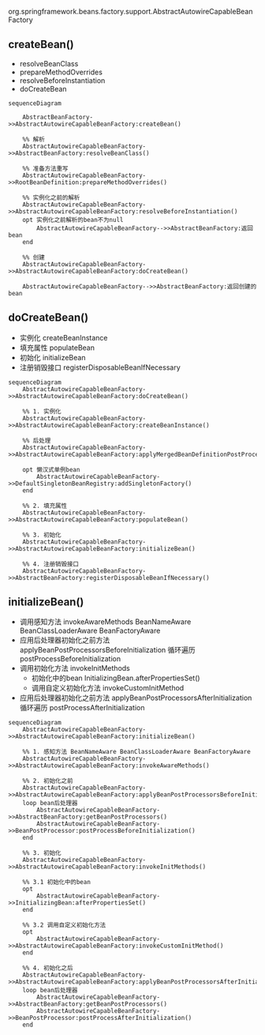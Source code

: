org.springframework.beans.factory.support.AbstractAutowireCapableBeanFactory

## createBean()
* resolveBeanClass
* prepareMethodOverrides
* resolveBeforeInstantiation
* doCreateBean

```mermaid
sequenceDiagram

    AbstractBeanFactory->>AbstractAutowireCapableBeanFactory:createBean()
    
    %% 解析
    AbstractAutowireCapableBeanFactory->>AbstractBeanFactory:resolveBeanClass()
    
    %% 准备方法重写
    AbstractAutowireCapableBeanFactory->>RootBeanDefinition:prepareMethodOverrides()
    
    %% 实例化之前的解析
    AbstractAutowireCapableBeanFactory->>AbstractAutowireCapableBeanFactory:resolveBeforeInstantiation()
    opt 实例化之前解析的bean不为null
        AbstractAutowireCapableBeanFactory-->>AbstractBeanFactory:返回bean
    end
    
    %% 创建
    AbstractAutowireCapableBeanFactory->>AbstractAutowireCapableBeanFactory:doCreateBean()
    
    AbstractAutowireCapableBeanFactory-->>AbstractBeanFactory:返回创建的bean
```
## doCreateBean()
* 实例化 createBeanInstance
* 填充属性 populateBean
* 初始化 initializeBean
* 注册销毁接口 registerDisposableBeanIfNecessary

```mermaid
sequenceDiagram
    AbstractAutowireCapableBeanFactory->>AbstractAutowireCapableBeanFactory:doCreateBean()
    
    %% 1. 实例化
    AbstractAutowireCapableBeanFactory->>AbstractAutowireCapableBeanFactory:createBeanInstance()    
    
    %% 后处理
    AbstractAutowireCapableBeanFactory->>AbstractAutowireCapableBeanFactory:applyMergedBeanDefinitionPostProcessors()    
    
    opt 懒汉式单例bean
        AbstractAutowireCapableBeanFactory->>DefaultSingletonBeanRegistry:addSingletonFactory()    
    end
    
    %% 2. 填充属性
    AbstractAutowireCapableBeanFactory->>AbstractAutowireCapableBeanFactory:populateBean()    
    
    %% 3. 初始化
    AbstractAutowireCapableBeanFactory->>AbstractAutowireCapableBeanFactory:initializeBean()    
    
    %% 4. 注册销毁接口
    AbstractAutowireCapableBeanFactory->>AbstractBeanFactory:registerDisposableBeanIfNecessary()
```

## initializeBean()
- 调用感知方法 invokeAwareMethods BeanNameAware BeanClassLoaderAware BeanFactoryAware
- 应用后处理器初始化之前方法 applyBeanPostProcessorsBeforeInitialization 循环遍历 postProcessBeforeInitialization
- 调用初始化方法 invokeInitMethods
    + 初始化中的bean InitializingBean.afterPropertiesSet()
    + 调用自定义初始化方法 invokeCustomInitMethod
- 应用后处理器初始化之前方法 applyBeanPostProcessorsAfterInitialization 循环遍历 postProcessAfterInitialization

```mermaid
sequenceDiagram
    AbstractAutowireCapableBeanFactory->>AbstractAutowireCapableBeanFactory:initializeBean()  
    
    %% 1. 感知方法 BeanNameAware BeanClassLoaderAware BeanFactoryAware
    AbstractAutowireCapableBeanFactory->>AbstractAutowireCapableBeanFactory:invokeAwareMethods()  
    
    %% 2. 初始化之前
    AbstractAutowireCapableBeanFactory->>AbstractAutowireCapableBeanFactory:applyBeanPostProcessorsBeforeInitialization()  
    loop bean后处理器
        AbstractAutowireCapableBeanFactory->>AbstractBeanFactory:getBeanPostProcessors()  
        AbstractAutowireCapableBeanFactory->>BeanPostProcessor:postProcessBeforeInitialization() 
    end
    
    %% 3. 初始化
    AbstractAutowireCapableBeanFactory->>AbstractAutowireCapableBeanFactory:invokeInitMethods()  
    
    %% 3.1 初始化中的bean
    opt
        AbstractAutowireCapableBeanFactory->>InitializingBean:afterPropertiesSet()  
    end
    
    %% 3.2 调用自定义初始化方法
    opt
        AbstractAutowireCapableBeanFactory->>AbstractAutowireCapableBeanFactory:invokeCustomInitMethod()  
    end
    
    %% 4. 初始化之后
    AbstractAutowireCapableBeanFactory->>AbstractAutowireCapableBeanFactory:applyBeanPostProcessorsAfterInitialization()  
    loop bean后处理器
        AbstractAutowireCapableBeanFactory->>AbstractBeanFactory:getBeanPostProcessors()  
        AbstractAutowireCapableBeanFactory->>BeanPostProcessor:postProcessAfterInitialization() 
    end
```
